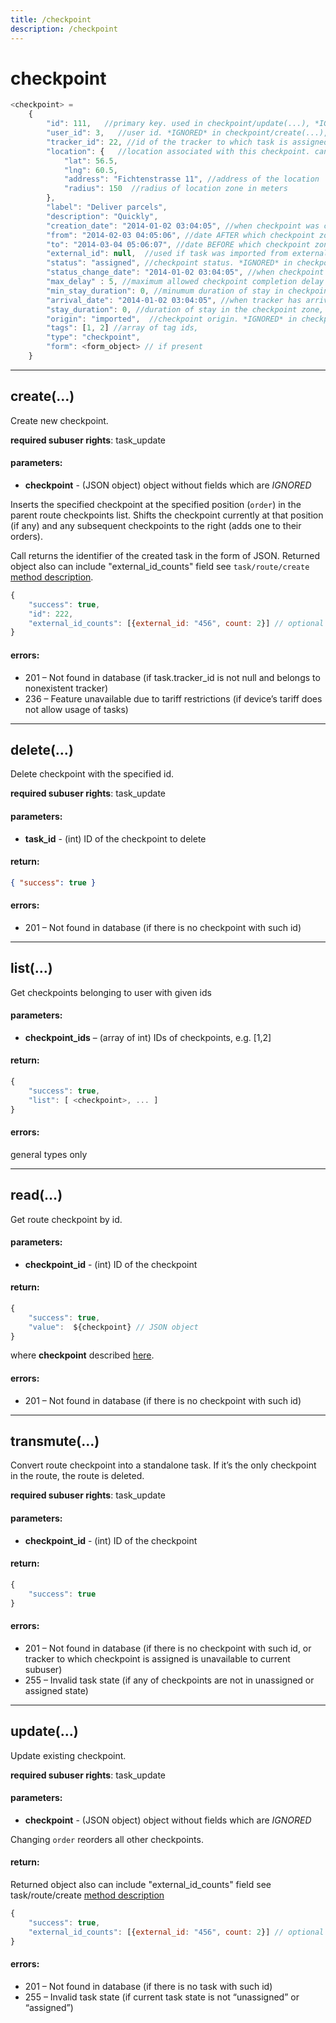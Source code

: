 ```yaml
---
title: /checkpoint
description: /checkpoint
---
```


# checkpoint

```js
<checkpoint> =
    {
        "id": 111,   //primary key. used in checkpoint/update(...), *IGNORED* in checkpoint/create(...)
        "user_id": 3,   //user id. *IGNORED* in checkpoint/create(...), checkpoint/update(...)
        "tracker_id": 22, //id of the tracker to which task is assigned. can be null.  *IGNORED* in checkpoint/update(...)
        "location": {   //location associated with this checkpoint. cannot be null
            "lat": 56.5,
            "lng": 60.5,
            "address": "Fichtenstrasse 11", //address of the location
            "radius": 150  //radius of location zone in meters
        },
        "label": "Deliver parcels",
        "description": "Quickly",
        "creation_date": "2014-01-02 03:04:05", //when checkpoint was created. *IGNORED* in checkpoint/create(...), checkpoint/update(...)
        "from": "2014-02-03 04:05:06", //date AFTER which checkpoint zone must be visited
        "to": "2014-03-04 05:06:07", //date BEFORE which checkpoint zone must be visited
        "external_id": null,  //used if task was imported from external system. arbitrary text string. can be null
        "status": "assigned", //checkpoint status. *IGNORED* in checkpoint/create(...), checkpoint/update(...)
        "status_change_date": "2014-01-02 03:04:05", //when checkpoint status was changed. *IGNORED* in checkpoint/create(...) and checkpoint/update(...)
        "max_delay" : 5, //maximum allowed checkpoint completion delay in minutes,
        "min_stay_duration": 0, //minumum duration of stay in checkpoint zone for checkpoint completion, minutes
        "arrival_date": "2014-01-02 03:04:05", //when tracker has arrived to the checkpoint zone. *IGNORED* in checkpoint/create(...), checkpoint/update(...)
        "stay_duration": 0, //duration of stay in the checkpoint zone, seconds
        "origin": "imported",  //checkpoint origin. *IGNORED* in checkpoint/create(...), checkpoint/update(...)
        "tags": [1, 2] //array of tag ids,
        "type": "checkpoint",
        "form": <form_object> // if present
    }
```



---
## create(…)

Create new checkpoint.

**required subuser rights**: task_update

#### parameters:

* **checkpoint** - (JSON object) <checkpoint> object without fields which are *IGNORED*

Inserts the specified checkpoint at the specified position (`order`) in the parent route checkpoints list. Shifts the checkpoint currently at that position (if any) and any subsequent checkpoints to the right (adds one to their orders).

Call returns the identifier of the created task in the form of JSON.
Returned object also can include "external_id_counts" field see `task/route/create` [method description](../route/route.md#create).

```js
{
    "success": true,
    "id": 222,
    "external_id_counts": [{external_id: "456", count: 2}] // optional
}
```

#### errors:

*   201 – Not found in database (if task.tracker_id is not null and belongs to nonexistent tracker)
*   236 – Feature unavailable due to tariff restrictions (if device’s tariff does not allow usage of tasks)



---
## delete(…)

Delete checkpoint with the specified id.

**required subuser rights**: task_update

#### parameters:

* **task_id** - (int) ID of the checkpoint to delete

#### return:

```json
{ "success": true }
```

#### errors:

*   201 – Not found in database (if there is no checkpoint with such id)



---
## list(…)

Get checkpoints belonging to user with given ids

#### parameters:

* **checkpoint_ids** – (array of int) IDs of checkpoints, e.g. [1,2]

#### return:

```js
{
    "success": true,
    "list": [ <checkpoint>, ... ]
}
```

#### errors:

general types only



---
## read(…)

Get route checkpoint by id.

#### parameters:

* **checkpoint_id** - (int) ID of the checkpoint

#### return:

```js
{
    "success": true,
    "value":  ${checkpoint} // JSON object
}
```

where **checkpoint** described [here](#checkpoint).

#### errors:

*   201 – Not found in database (if there is no checkpoint with such id)



---
## transmute(…)

Convert route checkpoint into a standalone task. If it’s the only checkpoint in the route, the route is deleted.

**required subuser rights**: task_update

#### parameters:

* **checkpoint_id** - (int) ID of the checkpoint

#### return:

```js
{
    "success": true
}
```

#### errors:

*   201 – Not found in database (if there is no checkpoint with such id, or tracker to which checkpoint is assigned is unavailable to current subuser)
*   255 – Invalid task state (if any of checkpoints are not in unassigned or assigned state)



---
## update(…)

Update existing checkpoint.

**required subuser rights**: task_update

#### parameters:

* **checkpoint** - (JSON object) <checkpoint> object without fields which are *IGNORED*

Changing `order` reorders all other checkpoints.

#### return:

Returned object also can include "external_id_counts" field see task/route/create [method description](../route/route.md#create)


```js
{
    "success": true,
    "external_id_counts": [{external_id: "456", count: 2}] // optional
}
```

#### errors:

*   201 – Not found in database (if there is no task with such id)
*   255 – Invalid task state (if current task state is not “unassigned” or “assigned”)
